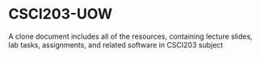 # CSCI203-UOW
A clone document includes all of the resources, containing lecture slides, lab tasks, assignments, and related software in CSCI203 subject
